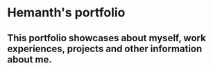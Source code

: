 # Hemanth's portfolio

## This portfolio showcases about myself, work experiences, projects and other information about me.
